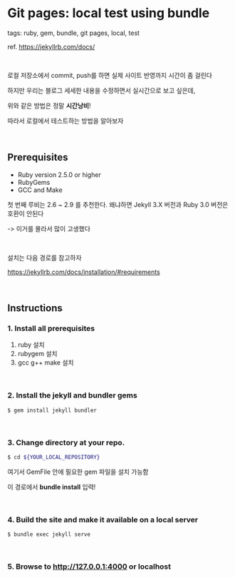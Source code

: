 
# Git pages: local test using bundle

tags: ruby, gem, bundle, git pages, local, test

ref. https://jekyllrb.com/docs/

<br/>

로컬 저장소에서 commit, push를 하면 실제 사이트 반영까지 시간이 좀 걸린다

하지만 우리는 블로그 세세한 내용을 수정하면서 실시간으로 보고 싶은데,

위와 같은 방법은 정말 **시간낭비**!

따라서 로컬에서 테스트하는 방법을 알아보자

<br/>

## Prerequisites

- Ruby version 2.5.0 or higher
- RubyGems
- GCC and Make

첫 번째 루비는 2.6 ~ 2.9 를 추천한다. 왜냐하면 Jekyll 3.X 버전과 Ruby 3.0 버전은 호환이 안된다

-> 이거를 몰라서 많이 고생했다

<br/>

설치는 다음 경로를 참고하자

https://jekyllrb.com/docs/installation/#requirements

<br/>

## Instructions

### 1. Install all prerequisites
1. ruby 설치
2. rubygem 설치
3. gcc g++ make 설치

<br/>

### 2. Install the jekyll and bundler gems

~~~bash
$ gem install jekyll bundler
~~~

<br/>

### 3. Change directory at your repo.

~~~bash
$ cd ${YOUR_LOCAL_REPOSITORY}
~~~
여기서 GemFile 안에 필요한 gem 파일을 설치 가능함 <br/>

이 경로에서 **bundle install** 입력!


<br/>

### 4. Build the site and make it available on a local server

~~~bash
$ bundle exec jekyll serve
~~~

<br/>

### 5. Browse to http://127.0.0.1:4000 or localhost

<br/>